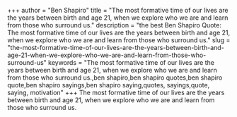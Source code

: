 +++
author = "Ben Shapiro"
title = "The most formative time of our lives are the years between birth and age 21, when we explore who we are and learn from those who surround us."
description = "the best Ben Shapiro Quote: The most formative time of our lives are the years between birth and age 21, when we explore who we are and learn from those who surround us."
slug = "the-most-formative-time-of-our-lives-are-the-years-between-birth-and-age-21-when-we-explore-who-we-are-and-learn-from-those-who-surround-us"
keywords = "The most formative time of our lives are the years between birth and age 21, when we explore who we are and learn from those who surround us.,ben shapiro,ben shapiro quotes,ben shapiro quote,ben shapiro sayings,ben shapiro saying,quotes, sayings,quote, saying, motivation"
+++
The most formative time of our lives are the years between birth and age 21, when we explore who we are and learn from those who surround us.
